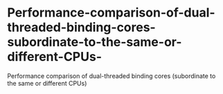 # Performance-comparison-of-dual-threaded-binding-cores-subordinate-to-the-same-or-different-CPUs-
Performance comparison of dual-threaded binding cores (subordinate to the same or different CPUs)
